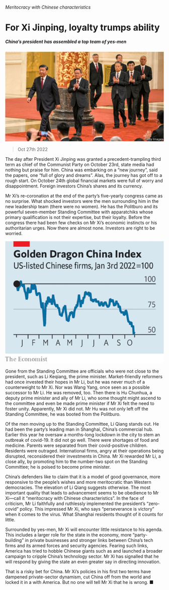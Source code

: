 ###### Meritocracy with Chinese characteristics

# For Xi Jinping, loyalty trumps ability 

##### China’s president has assembled a top team of yes-men 

![image](images/20221029_LDP502.jpg) 

> Oct 27th 2022 

The day after President Xi Jinping was granted a precedent-trampling third term as chief of the Communist Party on October 23rd, state media had nothing but praise for him. China was embarking on a “new journey”, said the papers, one “full of glory and dreams”. Alas, the journey has got off to a rough start. On October 24th global financial markets were full of worry and disappointment. Foreign investors  China’s shares and its currency.

Mr Xi’s re-coronation at the end of the party’s five-yearly congress came as no surprise. What shocked investors were the men surrounding him in the new leadership team (there were no women). He has  the Politburo and its powerful seven-member Standing Committee with apparatchiks whose primary qualification is not their expertise, but their loyalty. Before the congress there had been few checks on Mr Xi’s  economic instincts or his authoritarian urges. Now there are almost none. Investors are right to be worried.

![image](images/20221029_LDC543.png) 


Gone from the Standing Committee are officials who were not close to the president, such as Li Keqiang, the prime minister. Market-friendly reformers had once invested their hopes in Mr Li, but he was never much of a counterweight to Mr Xi. Nor was Wang Yang, once seen as a possible successor to Mr Li. He was removed, too. Then there is Hu Chunhua, a deputy prime minister and ally of Mr Li, who some thought might ascend to the committee and even be made prime minister if Mr Xi felt the need to foster unity. Apparently, Mr Xi did not. Mr Hu was not only left off the Standing Committee, he was booted from the Politburo. 

Of the men moving up to the Standing Committee, Li Qiang stands out. He had been the party’s leading man in Shanghai, China’s commercial hub. Earlier this year he oversaw a months-long lockdown in the city to stem an outbreak of covid-19. It did not go well. There were shortages of food and medicine. Parents were separated from their covid-positive children. Residents were outraged. International firms, angry at their operations being disrupted, reconsidered their investments in China. Mr Xi rewarded Mr Li, a close ally, by promoting him to the number-two spot on the Standing Committee; he is poised to become prime minister.

China’s defenders like to claim that it is a model of good governance, more responsive to the people’s wishes and more meritocratic than Western democracies. The elevation of Li Qiang suggests otherwise. The most important quality that leads to advancement seems to be obedience to Mr Xi—call it “meritocracy with Chinese characteristics”. In the face of criticism, Mr Li faithfully and ruthlessly implemented the president’s “zero-covid” policy. This impressed Mr Xi, who says “perseverance is victory” when it comes to the virus. What Shanghai residents thought of it counts for little. 

Surrounded by yes-men, Mr Xi will encounter little resistance to his agenda. This includes a larger role for the state in the economy, more “party-building” in private businesses and stronger links between China’s tech firms and its armed forces and security agencies. Fearing such links, America has tried to hobble Chinese giants such as  and launched a broader campaign to cripple China’s technology sector. Mr Xi has signalled that he will respond by giving the state an even greater say in directing innovation.

That is a risky bet for China. Mr Xi’s policies in his first two terms have dampened private-sector dynamism, cut China off from the world and locked it in a  with America. But no one will tell Mr Xi that he is wrong. ■


